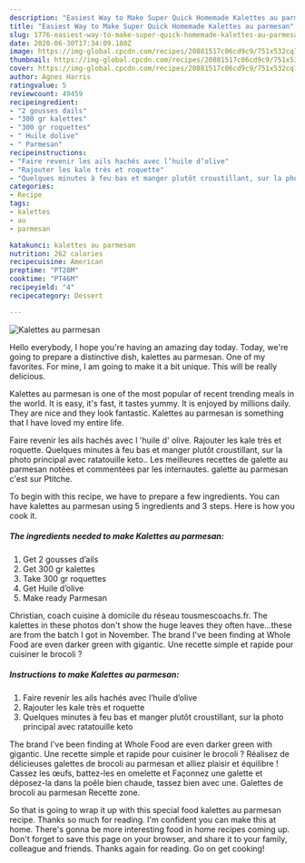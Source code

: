 ```yaml
---
description: "Easiest Way to Make Super Quick Homemade Kalettes au parmesan"
title: "Easiest Way to Make Super Quick Homemade Kalettes au parmesan"
slug: 1776-easiest-way-to-make-super-quick-homemade-kalettes-au-parmesan
date: 2020-06-30T17:34:09.180Z
image: https://img-global.cpcdn.com/recipes/20881517c06cd9c9/751x532cq70/kalettes-au-parmesan-photo-principale-de-la-recette.jpg
thumbnail: https://img-global.cpcdn.com/recipes/20881517c06cd9c9/751x532cq70/kalettes-au-parmesan-photo-principale-de-la-recette.jpg
cover: https://img-global.cpcdn.com/recipes/20881517c06cd9c9/751x532cq70/kalettes-au-parmesan-photo-principale-de-la-recette.jpg
author: Agnes Harris
ratingvalue: 5
reviewcount: 49459
recipeingredient:
- "2 gousses dails"
- "300 gr kalettes"
- "300 gr roquettes"
- " Huile dolive"
- " Parmesan"
recipeinstructions:
- "Faire revenir les ails hachés avec l’huile d’olive"
- "Rajouter les kale très et roquette"
- "Quelques minutes à feu bas et manger plutôt croustillant, sur la photo principal avec ratatouille keto"
categories:
- Recipe
tags:
- kalettes
- au
- parmesan

katakunci: kalettes au parmesan 
nutrition: 262 calories
recipecuisine: American
preptime: "PT28M"
cooktime: "PT46M"
recipeyield: "4"
recipecategory: Dessert

---
```



![Kalettes au parmesan](https://img-global.cpcdn.com/recipes/20881517c06cd9c9/751x532cq70/kalettes-au-parmesan-photo-principale-de-la-recette.jpg)

Hello everybody, I hope you're having an amazing day today. Today, we're going to prepare a distinctive dish, kalettes au parmesan. One of my favorites. For mine, I am going to make it a bit unique. This will be really delicious.

Kalettes au parmesan is one of the most popular of recent trending meals in the world. It is easy, it's fast, it tastes yummy. It is enjoyed by millions daily. They are nice and they look fantastic. Kalettes au parmesan is something that I have loved my entire life.

Faire revenir les ails hachés avec l &#39;huile d&#39; olive. Rajouter les kale très et roquette. Quelques minutes à feu bas et manger plutôt croustillant, sur la photo principal avec ratatouille keto.. Les meilleures recettes de galette au parmesan notées et commentées par les internautes. galette au parmesan c&#39;est sur Ptitche.


To begin with this recipe, we have to prepare a few ingredients. You can have kalettes au parmesan using 5 ingredients and 3 steps. Here is how you cook it.

<!--inarticleads1-->

##### The ingredients needed to make Kalettes au parmesan:

1. Get 2 gousses d’ails
1. Get 300 gr kalettes
1. Take 300 gr roquettes
1. Get  Huile d’olive
1. Make ready  Parmesan


Christian, coach cuisine à domicile du réseau tousmescoachs.fr. The kalettes in these photos don&#39;t show the huge leaves they often have…these are from the batch I got in November. The brand I&#39;ve been finding at Whole Food are even darker green with gigantic. Une recette simple et rapide pour cuisiner le brocoli ? 

<!--inarticleads2-->

##### Instructions to make Kalettes au parmesan:

1. Faire revenir les ails hachés avec l’huile d’olive
1. Rajouter les kale très et roquette
1. Quelques minutes à feu bas et manger plutôt croustillant, sur la photo principal avec ratatouille keto


The brand I&#39;ve been finding at Whole Food are even darker green with gigantic. Une recette simple et rapide pour cuisiner le brocoli ? Réalisez de délicieuses galettes de brocoli au parmesan et alliez plaisir et équilibre ! Cassez les œufs, battez-les en omelette et Façonnez une galette et déposez-la dans la poêle bien chaude, tassez bien avec une. Galettes de brocoli au parmesan Recette zone. 

So that is going to wrap it up with this special food kalettes au parmesan recipe. Thanks so much for reading. I'm confident you can make this at home. There's gonna be more interesting food in home recipes coming up. Don't forget to save this page on your browser, and share it to your family, colleague and friends. Thanks again for reading. Go on get cooking!
